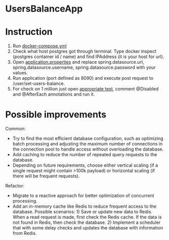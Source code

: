 # UsersBalanceApp

# Instruction
1) Run [docker-compose.yml](/docker-compose.yml)
2) Check what host postgres got through terminal. Type docker inspect (postgres container id / name) and find IPAddress (it is your host for url).
3) Open [application.properties](/src/main/resources/application.properties) and replace spring.datasource.url, spring.datasource.username, spring.datasource.password with your values.
4) Run application (port defined as 8090) and execute post request to /user/set-users-balance.
5) For check on 1 million just open [appropriate test](/src/test/java/org/solidgate/usersbalanceapp/UserAccountControllerTest.java), comment @Disabled and @AfterEach annotations and run it.

# Possible improvements

 Common:
 - Try to find the most efficient database configuration, such as optimizing batch processing and adjusting the maximum number of connections in the connection pool to handle access without overloading the database.
 - Add caching to reduce the number of repeated query requests to the database.
 - Depending on future requirements, choose either vertical scaling (if a single request might contain >100k payload) or horizontal scaling (if there will be frequent requests).

 Refactor:
 - Migrate to a reactive approach for better optimization of concurrent processing.
 - Add an in-memory cache like Redis to reduce frequent access to the database. Possible scenarios: 1) Save or update new data to Redis. When a read request is made, first check the Redis cache. If the data is not found in Redis, then check the database. 2) Implement a scheduler that with some delay checks and updates the database with information from Redis.

